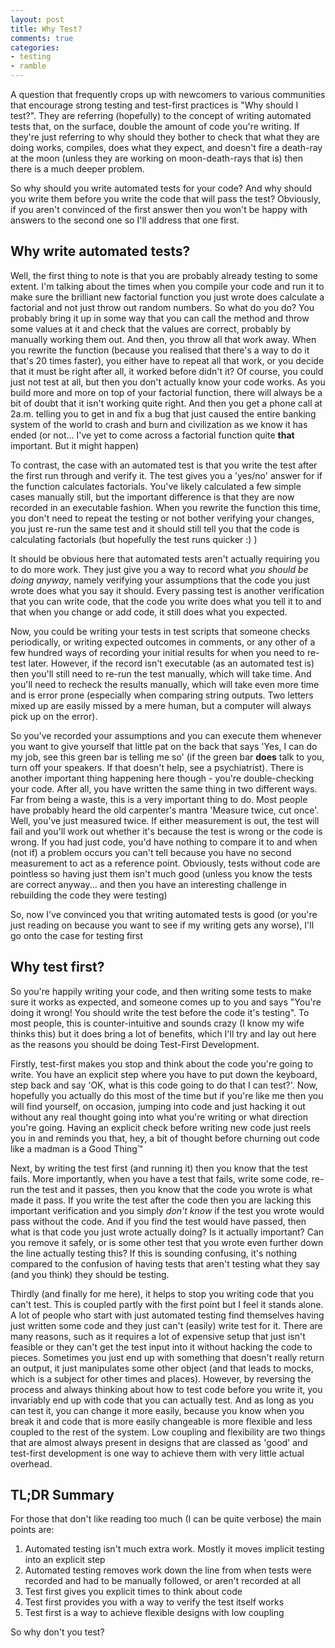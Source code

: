 ```yaml
---
layout: post
title: Why Test?
comments: true
categories:
- testing
- ramble
---
```

A question that frequently crops up with newcomers to various communities that encourage strong testing and test-first practices is "Why should I test?". They are referring (hopefully) to the concept of writing automated tests that, on the surface, double the amount of code you're writing.
If they're just referring to why should they bother to check that what they are doing works, compiles, does what they expect, and doesn't fire a death-ray at the moon (unless they are working on moon-death-rays that is) then there is a much deeper problem.
<!-- more -->

So why should you write automated tests for your code? And why should you write them before you write the code that will pass the test? Obviously, if you aren't convinced of the first answer then you won't be happy with answers to the second one so I'll address that one first. 

Why write automated tests?
--------------------------

Well, the first thing to note is that you are probably already testing to some extent. I'm talking about the times when you compile your code and run it to make sure the brilliant new factorial function you just wrote does calculate a factorial and not just throw out random numbers.
So what do you do? You probably bring it up in some way that you can call the method and throw some values at it and check that the values are correct, probably by manually working them out. And then, you throw all that work away. When you rewrite the function (because you realised that there's 
a way to do it that's 20 times faster), you either have to repeat all that work, or you decide that it must be right after all, it worked before didn't it? Of course, you could just not test at all, but then you don't actually know your code works. As you build more and more on top of your factorial 
function, there will always be a bit of doubt that it isn't working quite right. And then you get a phone call at 2a.m. telling you to get in and fix a bug that just caused the entire banking system of the world to crash and burn and civilization as we know it has ended (or not... I've yet to 
come across a factorial function quite **that** important. But it might happen)

To contrast, the case with an automated test is that you write the test after the first run through and verify it. The test gives you a 'yes/no' answer for if the function calculates factorials. You've likely calculated a few simple cases manually still, but the important difference is that
they are now recorded in an executable fashion. When you rewrite the function this time, you don't need to repeat the testing or not bother verifying your changes, you just re-run the same test and it should still tell you that the code is calculating factorials (but hopefully the test runs
quicker :) )

It should be obvious here that automated tests aren't actually requiring you to do more work. They just give you a way to record what *you should be doing anyway*, namely verifying your assumptions that the code you just wrote does what you say it should. Every passing test is another
verification that you can write code, that the code you write does what you tell it to and that when you change or add code, it still does what you expected. 

Now, you could be writing your tests in test scripts that someone checks periodically, or writing expected outcomes in comments,
or any other of a few hundred ways of recording your initial results for when you need to re-test later. However, if the record isn't executable (as an automated test is) then you'll still need to re-run the test manually, which will take time. And you'll need to recheck the results
manually, which will take even more time and is error prone (especially when comparing string outputs. Two letters mixed up are easily missed by a mere human, but a computer will always pick up on the error).

So you've recorded your assumptions and you can execute them whenever you want to give yourself that little pat on the back that says 'Yes, I can do my job, see this green bar is telling me so' (if the green bar **does** talk to you, turn off your speakers. If that doesn't help, see a 
psychiatrist). There is another important thing happening here though - you're double-checking your code. After all, you have written the same thing in two different ways. Far from being a waste, this is a very important thing to do. Most people have probably heard the old carpenter's
mantra 'Measure twice, cut once'. Well, you've just measured twice. If either measurement is out, the test will fail and you'll work out whether it's because the test is wrong or the code is wrong. If you had just code, you'd have nothing to compare it to and when (not if) a problem
occurs you can't tell because you have no second measurement to act as a reference point. Obviously, tests without code are pointless so having just them isn't much good (unless you know the tests are correct anyway... and then you have an interesting challenge in rebuilding the code 
they were testing)

So, now I've convinced you that writing automated tests is good (or you're just reading on because you want to see if my writing gets any worse), I'll go onto the case for testing first

Why test first?
---------------

So you're happily writing your code, and then writing some tests to make sure it works as expected, and someone comes up to you and says "You're doing it wrong! You should write the test before the code it's testing". To most people, this is counter-intuitive and sounds crazy (I know my wife
thinks this) but it does bring a lot of benefits, which I'll try and lay out here as the reasons you should be doing Test-First Development.

Firstly, test-first makes you stop and think about the code you're going to write. You have an explicit step where you have to put down the keyboard, step back and say 'OK, what is this code going to do that I can test?'. Now, hopefully you actually do this most of the time but if you're like
me then you will find yourself, on occasion, jumping into code and just hacking it out without any real thought going into what you're writing or what direction you're going. Having an explicit check before writing new code just reels you in and reminds you that, hey, a bit of thought before
churning out code like a madman is a Good Thing&trade;

Next, by writing the test first (and running it) then you know that the test fails. More importantly, when you have a test that fails, write some code, re-run the test and it passes, then you know that the code you wrote is what made it pass. If you write the test after the code then you are lacking
this important verification and you simply *don't know* if the test you wrote would pass without the code. And if you find the test would have passed, then what is that code you just wrote actually doing? Is it actually important? Can you remove it safely, or is some other test that you wrote even
further down the line actually testing this? If this is sounding confusing, it's nothing compared to the confusion of having tests that aren't testing what they say (and you think) they should be testing.

Thirdly (and finally for me here), it helps to stop you writing code that you can't test. This is coupled partly with the first point but I feel it stands alone. A lot of people who start with just automated testing find themselves having just written some code and they just can't (easily) 
write test for it. There are many reasons, such as it requires a lot of expensive setup that just isn't feasible or they can't get the test input into it without hacking the code to pieces. Sometimes you just end up with something that doesn't really return an output, it just manipulates 
some other object (and that leads to mocks, which is a subject for other times and places). However, by reversing the process and always thinking about how to test code before you write it, you invariably end up with code that you can actually test. And as long as you can test it, you 
can change it more easily, because you know when you break it and code that is more easily changeable is more flexible and less coupled to the rest of the system. Low coupling and flexibility are two things that are almost always present in designs that are classed as 'good' and test-first development
is one way to achieve them with very little actual overhead.

TL;DR Summary
-------------

For those that don't like reading too much (I can be quite verbose) the main points are:

1. Automated testing isn't much extra work. Mostly it moves implicit testing into an explicit step
2. Automated testing removes work down the line from when tests were recorded and had to be manually followed, or aren't recorded at all
3. Test first gives you explicit times to think about code
4. Test first provides you with a way to verify the test itself works
5. Test first is a way to achieve flexible designs with low coupling

So why don't you test?
